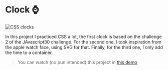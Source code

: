 # Clock ⌚

![CSS clocks](../card_images/clocks.png)

In this project I practiced CSS a lot, the first clock is based on the challenge 2 of the JAvascript30 challenge. For the second one, I took inspiration from the apple watch face, using SVG for that. Finally, for the third one, I only add the time to a container.

> You can watch (no pun intended) this project in [this demo](https://chancaquilla.github.io/js-projects/02_clock/index.html)
>

